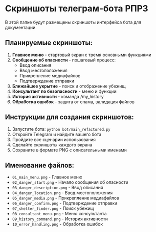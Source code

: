 # Скриншоты телеграм-бота РПРЗ

В этой папке будут размещены скриншоты интерфейса бота для документации.

## Планируемые скриншоты:

1. **Главное меню** - стартовый экран с тремя основными функциями
2. **Сообщение об опасности** - пошаговый процесс:
   - Ввод описания
   - Ввод местоположения
   - Прикрепление медиафайлов
   - Подтверждение отправки
3. **Ближайшее укрытие** - поиск и отображение убежищ
4. **Консультант по безопасности** - меню и функции
5. **История активности** - команда /my_history
6. **Обработка ошибок** - защита от спама, валидация файлов

## Инструкции для создания скриншотов:

1. Запустите бота: `python bot/main_refactored.py`
2. Откройте Telegram и найдите вашего бота
3. Пройдите все сценарии использования
4. Сделайте скриншоты каждого экрана
5. Сохраните в формате PNG с описательными именами

## Именование файлов:

- `01_main_menu.png` - Главное меню
- `02_danger_start.png` - Начало сообщения об опасности
- `03_danger_description.png` - Ввод описания
- `04_danger_location.png` - Ввод местоположения
- `05_danger_media.png` - Прикрепление медиафайлов
- `06_danger_confirm.png` - Подтверждение отправки
- `07_shelter_finder.png` - Поиск убежищ
- `08_consultant_menu.png` - Меню консультанта
- `09_history_command.png` - История активности
- `10_error_handling.png` - Обработка ошибок
